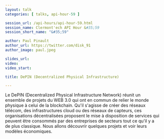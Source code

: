 ```yaml
---
layout: talk
categories: [ talks, api-hour-59 ]

session_url: /api-hours/api-hour-59.html
session_name: Clermont'ech API Hour &#35;59
session_short_name: "&#35;59"

author: Paul Pinault
author_url: https://twitter.com/disk_91
author_image: paul.jpeg

slides_url:
video:
video_start:

title: DePIN (Decentralized Physical Infrastructure)

---
```


Le DePIN (Decentralized Physical Infrastructure Network) réunit un ensemble de projets du WEB 3.0 qui ont en commun de relier le monde physique à celui de la blockchain.
Qu'il s'agisse de créer des réseaux télécom, des infrastructures cloud ou des réseaux de capteurs, ces organisations décentralisées proposent le mise à disposition de services
qui peuvent être consommés par des entreprises de secteurs tout ce qu'il y a de plus classique. Nous allons découvrir quelques projets et voir leurs modèles économiques.


